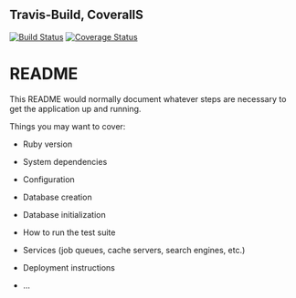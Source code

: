 ## Travis-Build, CoverallS       
[![Build Status](https://travis-ci.com/Al-Fro/task_manager.svg?branch=feature%2Ftravis)](https://travis-ci.com/Al-Fro/task_manager)    [![Coverage Status](https://coveralls.io/repos/github/Al-Fro/task_manager/badge.svg?branch=feature/coveralls)](https://coveralls.io/github/Al-Fro/task_manager?branch=feature/coveralls)

# README

This README would normally document whatever steps are necessary to get the
application up and running.

Things you may want to cover:

* Ruby version

* System dependencies

* Configuration

* Database creation

* Database initialization

* How to run the test suite

* Services (job queues, cache servers, search engines, etc.)

* Deployment instructions

* ...
